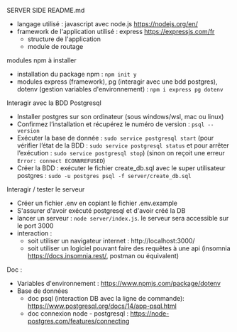 SERVER SIDE README.md

- langage utilisé : javascript avec node.js https://nodejs.org/en/
- framework de l'application utilisé : express https://expressjs.com/fr
    - structure de l'application
    - module de routage

modules npm à installer
- installation du package npm : `npm init y`
- modules express (framework), pg (interagir avec une bdd postgres), dotenv (gestion variables d'environnement) : `npm i express pg dotenv`

Interagir avec la BDD Postgresql
- Installer postgres sur son ordinateur (sous windows/wsl, mac ou linux)
- Confirmez l’installation et récupérez le numéro de version : `psql --version`
- Exécuter la base de donnée : `sudo service postgresql start` (pour vérifier l’état de la BDD : `sudo service postgresql status` et pour arrêter l’exécution : `sudo service postgresql stop`) (sinon on reçoit une erreur `Error: connect ECONNREFUSED`)
- Créer la BDD : exécuter le fichier create_db.sql avec le super utilisateur postgres : `sudo -u postgres psql -f server/create_db.sql`

Interagir / tester le serveur
- Créer un fichier .env en copiant le fichier .env.example
- S'assurer d'avoir exécuté postgresql et d'avoir créé la DB
- lancer un serveur : `node server/index.js`. le serveur sera accessible sur le port 3000
- interaction : 
    - soit utiliser un navigateur internet : http://localhost:3000/
    - soit utiliser un logiciel pouvant faire des requêtes à une api (insomnia  https://docs.insomnia.rest/, postman ou équivalent)



Doc :
- Variables d'environnement : https://www.npmjs.com/package/dotenv
- Base de données
    - doc psql (interaction DB avec la ligne de commande): https://www.postgresql.org/docs/14/app-psql.html
    - doc connexion node - postgresql : https://node-postgres.com/features/connecting